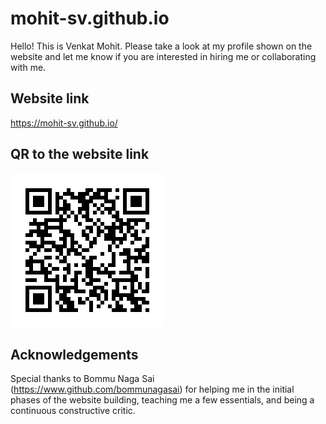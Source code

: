 # mohit-sv.github.io
Hello! This is Venkat Mohit. Please take a look at my profile shown on the website and let me know if you are interested in hiring me or collaborating with me.

## Website link
https://mohit-sv.github.io/

## QR to the website link
![alt text](assets\img\VMS-website.png) 

## Acknowledgements
Special thanks to Bommu Naga Sai (https://www.github.com/bommunagasai) for helping me in the initial phases of the website building, teaching me a few essentials, and being a continuous constructive critic.
